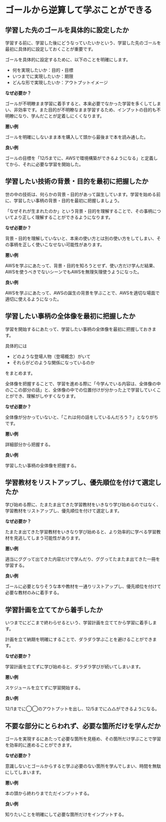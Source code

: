 # ゴールから逆算して学ぶことができる

## 学習した先のゴールを具体的に設定したか

学習する前に、学習した後にどうなっていたいかという、学習した先のゴールを最初に具体的に設定しておくことが重要です。

ゴールを具体的に設定するために、以下のことを明確にします。

- 何を実現したいか：目的・目標
- いつまでに実現したいか：期限
- どんな形で実現したいか：アウトプットイメージ

**なぜ必要か？**

ゴールが不明瞭まま学習に着手すると、本来必要でなかった学習を多くしてしまい、非効率です。また目的が不明瞭なまま学習するため、インプットの目的も不明瞭になり、学んだことが定着しにくくなります。

**悪い例**

ゴールを明確にしないまま本を購入して頭から最後まで本を読み通した。

**良い例**

ゴールの目標を「12/5までに、AWSで環境構築ができるようになる」と定義してから、それに必要な学習を開始した。

## 学習したい技術の背景・目的を最初に把握したか

世の中の技術は、何らかの背景・目的があって誕生しています。学習を始める前に、学習したい事柄の背景・目的を最初に把握しましょう。

「なぜそれが生まれたのか」という背景・目的を理解することで、その事柄についてより正しく理解することができるようになります。

**なぜ必要か？**

背景・目的を理解していないと、本来の使い方とは別の使い方をしてしまい、その事柄を正しく使いこなせない可能性があります。

**悪い例**

AWSを学ぶにあたって、背景・目的を知ろうとせず、使い方だけ学んだ結果、AWSを使うべきでないシーンでもAWSを無理矢理使うようになった。

**良い例**

AWSを学ぶにあたって、AWSの誕生の背景を学ぶことで、AWSを適切な場面で適切に使えるようになった。

## 学習したい事柄の全体像を最初に把握したか

学習を開始するにあたって、学習したい事柄の全体像を最初に把握しておきます。

具体的には

- どのような登場人物（登場概念）がいて
- それらがどのような関係になっているのか

をまとめます。

全体像を把握することで、学習を進める際に「今学んでいる内容は、全体像の中のここの部分の話」と、全体像の中での位置付けが分かった上で学習していくことができ、理解がしやすくなります。

**なぜ必要か？**

全体像が分かっていないと、「これは何の話をしているんだろう？」となりがちです。

**悪い例**

詳細部分から把握する。

**良い例**

学習したい事柄の全体像を把握する。

## 学習教材をリストアップし、優先順位を付けて選定したか

学び始める際に、たまたま出てきた学習教材をいきなり学び始めるのではなく、学習教材をリストアップし、優先順位を付けて選定します。

**なぜ必要か？**

たまたま出てきた学習教材をいきなり学び始めると、より効率的に学べる学習教材を見逃してしまう可能性があります。

**悪い例**

適当にググって出てきた内容だけで学んだり、ググってたまたま出てきた一冊を学習する。

**良い例**

ゴールに必要となりそうな本や教材を一通りリストアップし、優先順位を付けて必要な教材のみに着手する。

## 学習計画を立ててから着手したか

いつまでにどこまで終わらせるという、学習計画を立ててから学習に着手します。

計画を立て納期を明確にすることで、ダラダラ学ぶことを避けることができます。

**なぜ必要か？**

学習計画を立てずに学び始めると、ダラダラ学びが続いてしまいます。

**悪い例**

スケジュールを立てずに学習開始する。

**良い例**

12/1までに◯◯のアウトプットを出し、12/5までに△△ができるようになる。

## 不要な部分にとらわれず、必要な箇所だけを学んだか

ゴールを実現するにあたって必要な箇所を見極め、その箇所だけ学ぶことで学習を効率的に進めることができます。

**なぜ必要か？**

意識しないとゴールからすると学ぶ必要のない箇所を学んでしまい、時間を無駄にしてしまいます。

**悪い例**

本の頭から終わりまでただインプットする。

**良い例**

知りたいことを明確にして必要な箇所だけをインプットする。